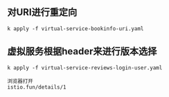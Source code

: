 ## 对URI进行重定向
```
k apply -f virtual-service-bookinfo-uri.yaml
```

## 虚拟服务根据header来进行版本选择
```
k apply -f virtual-service-reviews-login-user.yaml
```

```
浏览器打开
istio.fun/details/1
```